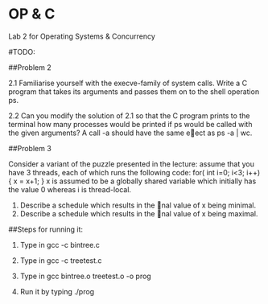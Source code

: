 # OP & C
Lab 2 for Operating Systems &amp; Concurrency 

#TODO:


##Problem 2

2.1 Familiarise yourself with the execve-family of system calls. Write a C program that
takes its arguments and passes them on to the shell operation ps.

2.2 Can you modify the solution of 2.1 so that the C program prints to the terminal how
many processes would be printed if ps would be called with the given arguments? A
call <your executable> -a should have the same eect as ps -a | wc.

##Problem 3

Consider a variant of the puzzle presented in the lecture: assume that you have 3
threads, each of which runs the following code:
for( int i=0; i<3; i++) {
x = x+1;
}
x is assumed to be a globally shared variable which initially has the value 0 whereas i
is thread-local.
1. Describe a schedule which results in the nal value of x being minimal.
2. Describe a schedule which results in the nal value of x being maximal.

##Steps for running it:

1. Type in gcc -c bintree.c
 
2. Type in gcc -c treetest.c 

3. Type in gcc bintree.o treetest.o -o prog

4. Run it by typing ./prog

